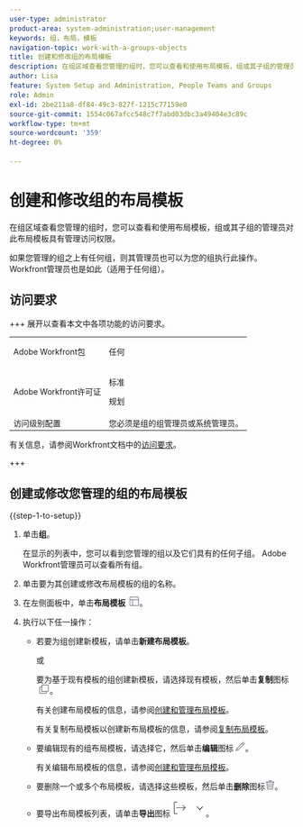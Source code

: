 ```yaml
---
user-type: administrator
product-area: system-administration;user-management
keywords: 组，布局，模板
navigation-topic: work-with-a-groups-objects
title: 创建和修改组的布局模板
description: 在组区域查看您管理的组时，您可以查看和使用布局模板，组或其子组的管理员对此布局模板具有管理访问权限。
author: Lisa
feature: System Setup and Administration, People Teams and Groups
role: Admin
exl-id: 2be211a8-df84-49c3-827f-1215c77159e0
source-git-commit: 1554c067afcc548c7f7abd03dbc3a49404e3c89c
workflow-type: tm+mt
source-wordcount: '359'
ht-degree: 0%

---
```


# 创建和修改组的布局模板

在组区域查看您管理的组时，您可以查看和使用布局模板，组或其子组的管理员对此布局模板具有管理访问权限。

如果您管理的组之上有任何组，则其管理员也可以为您的组执行此操作。 Workfront管理员也是如此（适用于任何组）。

## 访问要求

+++ 展开以查看本文中各项功能的访问要求。

<table style="table-layout:auto"> 
 <col> 
 <col> 
 <tbody> 
  <tr> 
   <td>Adobe Workfront包</td> 
   <td><p>任何</p></td> 
  </tr> 
  <tr> 
   <td>Adobe Workfront许可证</td> 
   <td><p>标准</p>
       <p>规划</p></td>
  </tr>
  <tr> 
   <td>访问级别配置</td> 
   <td>您必须是组的组管理员或系统管理员。</td>
  </tr>
 </tbody> 
</table>

有关信息，请参阅Workfront文档中的[访问要求](/help/quicksilver/administration-and-setup/add-users/access-levels-and-object-permissions/access-level-requirements-in-documentation.md)。

+++

## 创建或修改您管理的组的布局模板

{{step-1-to-setup}}

1. 单击&#x200B;**组**。

   在显示的列表中，您可以看到您管理的组以及它们具有的任何子组。 Adobe Workfront管理员可以查看所有组。

1. 单击要为其创建或修改布局模板的组的名称。
1. 在左侧面板中，单击&#x200B;**布局模板** ![布局模板图标](assets/layout-templates-icon.png)。

1. 执行以下任一操作：

   * 若要为组创建新模板，请单击&#x200B;**新建布局模板**。

     或

     要为基于现有模板的组创建新模板，请选择现有模板，然后单击&#x200B;**复制**&#x200B;图标![复制图标](assets/copy-icon.png)。

     有关创建布局模板的信息，请参阅[创建和管理布局模板](../../../administration-and-setup/customize-workfront/use-layout-templates/create-and-manage-layout-templates.md)。

     有关复制布局模板以创建新布局模板的信息，请参阅[复制布局模板](../../../administration-and-setup/customize-workfront/use-layout-templates/copy-a-layout-template.md)。

   * 要编辑现有的组布局模板，请选择它，然后单击&#x200B;**编辑**&#x200B;图标![编辑图标](assets/edit-icon.png)。

     有关编辑布局模板的信息，请参阅[创建和管理布局模板](../../../administration-and-setup/customize-workfront/use-layout-templates/create-and-manage-layout-templates.md)。

   * 要删除一个或多个布局模板，请选择这些模板，然后单击&#x200B;**删除**&#x200B;图标![删除图标](assets/delete.png)。
   * 要导出布局模板列表，请单击&#x200B;**导出**&#x200B;图标![导出图标](assets/export-icon.png)。
